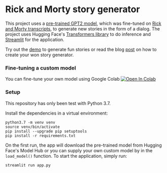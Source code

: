 # Rick and Morty story generator
This project uses a [pre-trained GPT2 model](https://huggingface.co/gpt2), which was fine-tuned on [Rick and Morty transcripts](https://rickandmorty.fandom.com/wiki/Category:Transcripts), to generate new stories in the form of a dialog. The project uses Hugging Face's [Transformers library](https://github.com/huggingface/transformers) to do inference and [Streamlit](https://www.streamlit.io/) for the application. 

Try out the [demo]() to generate fun stories or read the blog [post]() on how to create your won story generator.

### Fine-tuning a custom model

You can fine-tune your own model using Google Colab [![Open In Colab](https://colab.research.google.com/assets/colab-badge.svg)](https://colab.research.google.com/drive/1opXtwhZ02DjdyoVlafiF3Niec4GqPJvC?usp=sharing)

### Setup

This repository has only been test with Python 3.7. 

Install the dependencies in a virtual environment:
```
python3.7 -m venv venv
source venv/bin/activate
pip install --upgrade pip setuptools
pip install -r requirements.txt
```

On the first run, the app will download the pre-trained model from Hugging Face's Model Hub or you can supply your own custom model by in the `load_model()` function. To start the application, simply run:
```
streamlit run app.py
```